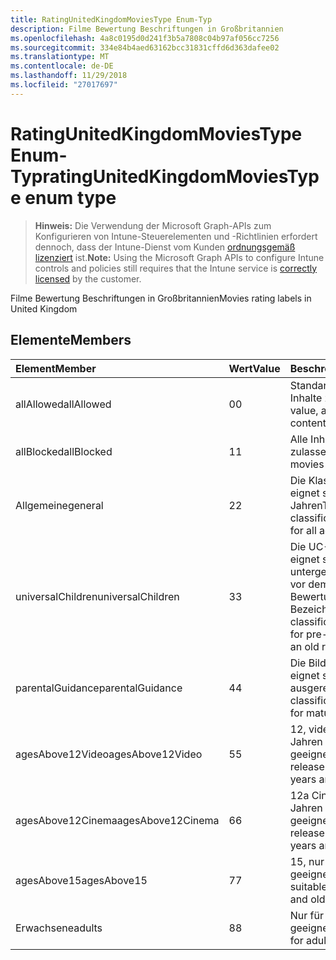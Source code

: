 ```yaml
---
title: RatingUnitedKingdomMoviesType Enum-Typ
description: Filme Bewertung Beschriftungen in Großbritannien
ms.openlocfilehash: 4a8c0195d0d241f3b5a7808c04b97af056cc7256
ms.sourcegitcommit: 334e84b4aed63162bcc31831cffd6d363dafee02
ms.translationtype: MT
ms.contentlocale: de-DE
ms.lasthandoff: 11/29/2018
ms.locfileid: "27017697"
---
```

# <a name="ratingunitedkingdommoviestype-enum-type"></a><span data-ttu-id="94db3-103">RatingUnitedKingdomMoviesType Enum-Typ</span><span class="sxs-lookup"><span data-stu-id="94db3-103">ratingUnitedKingdomMoviesType enum type</span></span>

> <span data-ttu-id="94db3-104">**Hinweis:** Die Verwendung der Microsoft Graph-APIs zum Konfigurieren von Intune-Steuerelementen und -Richtlinien erfordert dennoch, dass der Intune-Dienst vom Kunden [ordnungsgemäß lizenziert](https://go.microsoft.com/fwlink/?linkid=839381) ist.</span><span class="sxs-lookup"><span data-stu-id="94db3-104">**Note:** Using the Microsoft Graph APIs to configure Intune controls and policies still requires that the Intune service is [correctly licensed](https://go.microsoft.com/fwlink/?linkid=839381) by the customer.</span></span>

<span data-ttu-id="94db3-105">Filme Bewertung Beschriftungen in Großbritannien</span><span class="sxs-lookup"><span data-stu-id="94db3-105">Movies rating labels in United Kingdom</span></span>
## <a name="members"></a><span data-ttu-id="94db3-106">Elemente</span><span class="sxs-lookup"><span data-stu-id="94db3-106">Members</span></span>
|<span data-ttu-id="94db3-107">Element</span><span class="sxs-lookup"><span data-stu-id="94db3-107">Member</span></span>|<span data-ttu-id="94db3-108">Wert</span><span class="sxs-lookup"><span data-stu-id="94db3-108">Value</span></span>|<span data-ttu-id="94db3-109">Beschreibung</span><span class="sxs-lookup"><span data-stu-id="94db3-109">Description</span></span>|
|:---|:---|:---|
|<span data-ttu-id="94db3-110">allAllowed</span><span class="sxs-lookup"><span data-stu-id="94db3-110">allAllowed</span></span>|<span data-ttu-id="94db3-111">0</span><span class="sxs-lookup"><span data-stu-id="94db3-111">0</span></span>|<span data-ttu-id="94db3-112">Standardwert, alle Filme Inhalte zulassen</span><span class="sxs-lookup"><span data-stu-id="94db3-112">Default value, allow all movies content</span></span>|
|<span data-ttu-id="94db3-113">allBlocked</span><span class="sxs-lookup"><span data-stu-id="94db3-113">allBlocked</span></span>|<span data-ttu-id="94db3-114">1</span><span class="sxs-lookup"><span data-stu-id="94db3-114">1</span></span>|<span data-ttu-id="94db3-115">Alle Inhalte Filme nicht zulassen</span><span class="sxs-lookup"><span data-stu-id="94db3-115">Do not allow any movies content</span></span>|
|<span data-ttu-id="94db3-116">Allgemeine</span><span class="sxs-lookup"><span data-stu-id="94db3-116">general</span></span>|<span data-ttu-id="94db3-117">2</span><span class="sxs-lookup"><span data-stu-id="94db3-117">2</span></span>|<span data-ttu-id="94db3-118">Die Klassifizierung U eignet sich für alle Jahren</span><span class="sxs-lookup"><span data-stu-id="94db3-118">The U classification is suitable for all ages</span></span>|
|<span data-ttu-id="94db3-119">universalChildren</span><span class="sxs-lookup"><span data-stu-id="94db3-119">universalChildren</span></span>|<span data-ttu-id="94db3-120">3</span><span class="sxs-lookup"><span data-stu-id="94db3-120">3</span></span>|<span data-ttu-id="94db3-121">Die UC-Klassifizierung eignet sich für untergeordnete Elemente vor dem Schule, ein alte Bewertung Bezeichnung</span><span class="sxs-lookup"><span data-stu-id="94db3-121">The UC classification is suitable for pre-school children, an old rating label</span></span>|
|<span data-ttu-id="94db3-122">parentalGuidance</span><span class="sxs-lookup"><span data-stu-id="94db3-122">parentalGuidance</span></span>|<span data-ttu-id="94db3-123">4</span><span class="sxs-lookup"><span data-stu-id="94db3-123">4</span></span>|<span data-ttu-id="94db3-124">Die Bild-Klassifizierung eignet sich für ausgereiften</span><span class="sxs-lookup"><span data-stu-id="94db3-124">The PG classification is suitable for mature</span></span>|
|<span data-ttu-id="94db3-125">agesAbove12Video</span><span class="sxs-lookup"><span data-stu-id="94db3-125">agesAbove12Video</span></span>|<span data-ttu-id="94db3-126">5</span><span class="sxs-lookup"><span data-stu-id="94db3-126">5</span></span>|<span data-ttu-id="94db3-127">12, video release 12 Jahren und über geeignete</span><span class="sxs-lookup"><span data-stu-id="94db3-127">12, video release suitable for 12 years and over</span></span>|
|<span data-ttu-id="94db3-128">agesAbove12Cinema</span><span class="sxs-lookup"><span data-stu-id="94db3-128">agesAbove12Cinema</span></span>|<span data-ttu-id="94db3-129">6</span><span class="sxs-lookup"><span data-stu-id="94db3-129">6</span></span>|<span data-ttu-id="94db3-130">12a Cinema Version 12 Jahren und über geeignete</span><span class="sxs-lookup"><span data-stu-id="94db3-130">12A, cinema release suitable for 12 years and over</span></span>|
|<span data-ttu-id="94db3-131">agesAbove15</span><span class="sxs-lookup"><span data-stu-id="94db3-131">agesAbove15</span></span>|<span data-ttu-id="94db3-132">7</span><span class="sxs-lookup"><span data-stu-id="94db3-132">7</span></span>|<span data-ttu-id="94db3-133">15, nur für 15 Jahren geeignet und ältere</span><span class="sxs-lookup"><span data-stu-id="94db3-133">15, suitable only for 15 years and older</span></span>|
|<span data-ttu-id="94db3-134">Erwachsene</span><span class="sxs-lookup"><span data-stu-id="94db3-134">adults</span></span>|<span data-ttu-id="94db3-135">8</span><span class="sxs-lookup"><span data-stu-id="94db3-135">8</span></span>|<span data-ttu-id="94db3-136">Nur für Erwachsene geeignet ist</span><span class="sxs-lookup"><span data-stu-id="94db3-136">Suitable only for adults</span></span>|




